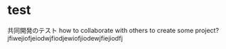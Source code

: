 # test
共同開発のテスト
how to collaborate with others to create some project?
jfiwejiofjeiodwjfiodjewiofjiodewjfiejiodfj
